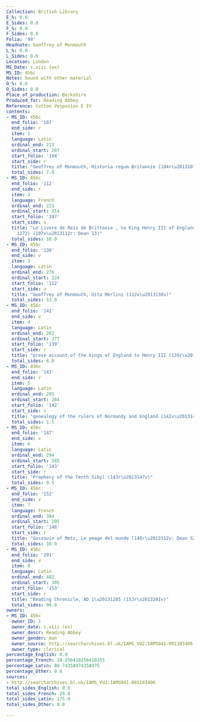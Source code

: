 ```yaml
---
Collection: British Library
E_%: 0.0
E_Sides: 0.0
F_%: 0.0
F_Sides: 0.0
Folia: '99'
Headnote: Geoffrey of Monmouth
L_%: 0.0
L_Sides: 0.0
Location: London
MS_Date: s.xiii (ex)
MS_ID: 456c
Notes: bound with other material
O_%: 0.0
O_Sides: 0.0
Place_of_production: Berkshire
Produced_for: Reading Abbey
Reference: Cotton Vespasian E IV
contents:
- MS_ID: 456c
  end_folio: '107'
  end_side: r
  item: 1
  language: Latin
  ordinal_end: 213
  ordinal_start: 207
  start_folio: '104'
  start_side: r
  title: "Geoffrey of Monmouth, Historia regum Britannie (104r\u2013107r: excerpts)"
  total_sides: 7.0
- MS_ID: 456c
  end_folio: '112'
  end_side: r
  item: 2
  language: French
  ordinal_end: 223
  ordinal_start: 214
  start_folio: '107'
  start_side: v
  title: "Le Livere de Reis de Brittanie , to King Henry III of England (1216\u2013\
    1272) (107v\u2013112r: Dean 13)"
  total_sides: 10.0
- MS_ID: 456c
  end_folio: '138'
  end_side: v
  item: 3
  language: Latin
  ordinal_end: 276
  ordinal_start: 224
  start_folio: '112'
  start_side: v
  title: "Geoffrey of Monmouth, Uita Merlini (112v\u2013138v)"
  total_sides: 53.0
- MS_ID: 456c
  end_folio: '141'
  end_side: v
  item: 4
  language: Latin
  ordinal_end: 282
  ordinal_start: 277
  start_folio: '139'
  start_side: r
  title: "prose account of the kings of England to Henry III (139r\u2013141v)"
  total_sides: 6.0
- MS_ID: 456c
  end_folio: '143'
  end_side: r
  item: 5
  language: Latin
  ordinal_end: 285
  ordinal_start: 284
  start_folio: '142'
  start_side: v
  title: "genealogy of the rulers of Normandy and England (142v\u2013143r)"
  total_sides: 1.5
- MS_ID: 456c
  end_folio: '147'
  end_side: v
  item: 6
  language: Latin
  ordinal_end: 294
  ordinal_start: 285
  start_folio: '143'
  start_side: r
  title: "Prophecy of the Tenth Sibyl (143r\u2013147v)"
  total_sides: 9.5
- MS_ID: 456c
  end_folio: '152'
  end_side: v
  item: 7
  language: French
  ordinal_end: 304
  ordinal_start: 295
  start_folio: '148'
  start_side: r
  title: "Gossouin of Metz, Le ymage del munde (148r\u2013152v: Dean 326)"
  total_sides: 10.0
- MS_ID: 456c
  end_folio: '201'
  end_side: v
  item: 8
  language: Latin
  ordinal_end: 402
  ordinal_start: 305
  start_folio: '153'
  start_side: r
  title: "Reading Chronicle, AD 1\u20131285 (153r\u2013201v)"
  total_sides: 98.0
owners:
- MS_ID: 456c
  owner_ID: 1
  owner_date: s.xiii (ex)
  owner_descr: Reading Abbey
  owner_gender: man
  owner_source: http://searcharchives.bl.uk/IAMS_VU2:IAMS041-001103406
  owner_type: clerical
percentage_English: 0.0
percentage_French: 10.256410256410255
percentage_Latin: 89.74358974358975
percentage_Other: 0.0
sources:
- http://searcharchives.bl.uk/IAMS_VU2:IAMS041-001103406
total_sides_English: 0.0
total_sides_French: 20.0
total_sides_Latin: 175.0
total_sides_Other: 0.0

---
```

